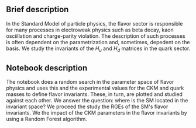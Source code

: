 ## Brief description

In the Standard Model of particle physics, the flavor sector is responsible for many processes in electroweak physics such as beta decay, kaon osciillation and charge-parity violation. The description of such processes is often dependent on the parametrization and, sometimes, depedent on the basis. We study the invariants of the $H_u$ and $H_d$ matrices in the quark sector.

## Notebook description

The notebook does a random search in the parameter space of flavor physics and uses this and the experimental values for the CKM and quark masses to define flavor invariants. These, in turn, are plotted and studied against each other. We answer the question: where is the SM located in the invariant space? We proceed the study the RGEs of the SM's flavor invariants.
We the impact of the CKM parameters in the flavor invariants by using a Random Forest algorithm.
